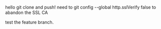 hello git clone and push!
need to 
git config --global http.sslVerify false
to abandon the SSL CA

test the feature branch.
